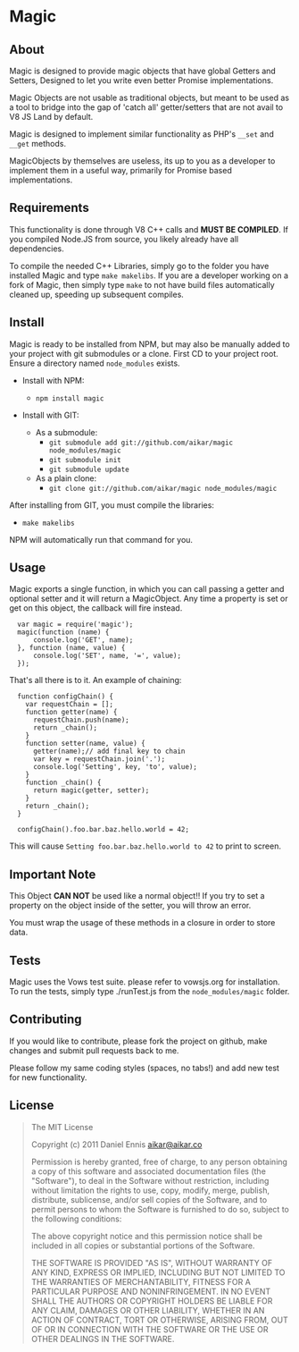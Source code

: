 # Magic

## About
Magic is designed to provide magic objects that have global Getters and Setters,
Designed to let you write even better Promise implementations.

Magic Objects are not usable as traditional objects, but meant to be used as a
tool to bridge into the gap of 'catch all' getter/setters that are not avail to
V8 JS Land by default.

Magic is designed to implement similar functionality as PHP's `__set` and `__get`
methods.

MagicObjects by themselves are useless, its up to you as a developer to
implement them in a useful way, primarily for Promise based implementations.
## Requirements
This functionality is done through V8 C++ calls and **MUST BE COMPILED**.
If you compiled Node.JS from source, you likely already have all dependencies.

To compile the needed C++ Libraries, simply go to the folder you have installed
Magic and type `make makelibs`. If you are a developer working on a fork of
Magic, then simply type `make` to not have build files automatically cleaned
up, speeding up subsequent compiles.

## Install
Magic is ready to be installed from NPM, but may also be manually added
to your project with git submodules or a clone. First CD to your project root.
Ensure a directory named `node_modules` exists.

  - Install with NPM:
     - `npm install magic`
     
  - Install with GIT:
     - As a submodule:
        - `git submodule add git://github.com/aikar/magic node_modules/magic`
        - `git submodule init`
        - `git submodule update`
     - As a plain clone:
        - `git clone git://github.com/aikar/magic node_modules/magic`

After installing from GIT, you must compile the libraries:

  - `make makelibs`
  
NPM will automatically run that command for you.

## Usage
Magic exports a single function, in which you can call passing a getter and
optional setter and it will return a MagicObject. Any time a property is set
or get on this object, the callback will fire instead.

      var magic = require('magic');
      magic(function (name) {
          console.log('GET', name);
      }, function (name, value) {
          console.log('SET', name, '=', value);
      });
    
That's all there is to it. An example of chaining:

      function configChain() {
        var requestChain = [];
        function getter(name) {
          requestChain.push(name);
          return _chain();
        }
        function setter(name, value) {
          getter(name);// add final key to chain
          var key = requestChain.join('.');
          console.log('Setting', key, 'to', value);
        }
        function _chain() {
          return magic(getter, setter);
        }
        return _chain();
      }
      
      configChain().foo.bar.baz.hello.world = 42;
    
This will cause `Setting foo.bar.baz.hello.world to 42` to print to screen.

## Important Note
This Object **CAN NOT** be used like a normal object!! If you try to set a property
on the object inside of the setter, you will throw an error.

You must wrap the usage of these methods in a closure in order to store data.

## Tests
Magic uses the Vows test suite. please refer to vowsjs.org for installation.
To run the tests, simply type ./runTest.js from the `node_modules/magic`
folder.

## Contributing
If you would like to contribute, please fork the project on github, make changes
and submit pull requests back to me.

Please follow my same coding styles (spaces, no tabs!) and add new test for new
functionality.


## License
> The MIT License
>
>  Copyright (c) 2011 Daniel Ennis <aikar@aikar.co>
>
> Permission is hereby granted, free of charge, to any person obtaining a copy
> of this software and associated documentation files (the "Software"), to deal
> in the Software without restriction, including without limitation the rights
> to use, copy, modify, merge, publish, distribute, sublicense, and/or sell
> copies of the Software, and to permit persons to whom the Software is
> furnished to do so, subject to the following conditions:
>
> The above copyright notice and this permission notice shall be included in
> all copies or substantial portions of the Software.
>
> THE SOFTWARE IS PROVIDED "AS IS", WITHOUT WARRANTY OF ANY KIND, EXPRESS OR
> IMPLIED, INCLUDING BUT NOT LIMITED TO THE WARRANTIES OF MERCHANTABILITY,
> FITNESS FOR A PARTICULAR PURPOSE AND NONINFRINGEMENT. IN NO EVENT SHALL THE
> AUTHORS OR COPYRIGHT HOLDERS BE LIABLE FOR ANY CLAIM, DAMAGES OR OTHER
> LIABILITY, WHETHER IN AN ACTION OF CONTRACT, TORT OR OTHERWISE, ARISING FROM,
> OUT OF OR IN CONNECTION WITH THE SOFTWARE OR THE USE OR OTHER DEALINGS IN
> THE SOFTWARE.
